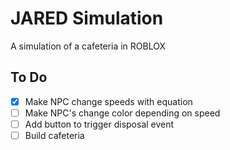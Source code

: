 # JARED Simulation

A simulation of a cafeteria in ROBLOX

## To Do
- [x] Make NPC change speeds with equation
- [ ] Make NPC's change color depending on speed
- [ ] Add button to trigger disposal event
- [ ] Build cafeteria
